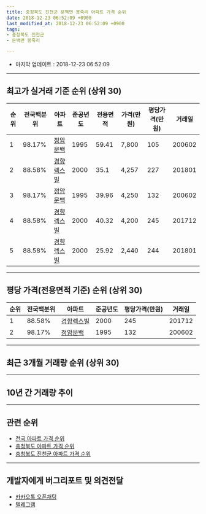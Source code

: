 ```yaml
---
title: 충청북도 진천군 문백면 봉죽리 아파트 가격 순위
date: 2018-12-23 06:52:09 +0900
last_modified_at: 2018-12-23 06:52:09 +0900
tags:
- 충청북도 진천군
- 문백면 봉죽리

---
```


* 마지막 업데이트 : 2018-12-23 06:52:09

---

## 최고가 실거래 기준 순위 (상위 30)


|순위|전국백분위|아파트|준공년도|전용면적|가격(만원)|평당가격(만원)|거래일|
|---|---|---|---|---|---|---|---|
|1|98.17%|[정암문백](https://search.naver.com/search.naver?query=%EC%B6%A9%EC%B2%AD%EB%B6%81%EB%8F%84+%EC%A7%84%EC%B2%9C%EA%B5%B0+%EB%AC%B8%EB%B0%B1%EB%A9%B4+%EB%B4%89%EC%A3%BD%EB%A6%AC+%EC%A0%95%EC%95%94%EB%AC%B8%EB%B0%B1)|1995|59.41|7,800|105|200602|
|2|88.58%|[경향렉스빌](https://search.naver.com/search.naver?query=%EC%B6%A9%EC%B2%AD%EB%B6%81%EB%8F%84+%EC%A7%84%EC%B2%9C%EA%B5%B0+%EB%AC%B8%EB%B0%B1%EB%A9%B4+%EB%B4%89%EC%A3%BD%EB%A6%AC+%EA%B2%BD%ED%96%A5%EB%A0%89%EC%8A%A4%EB%B9%8C)|2000|35.1|4,257|227|201801|
|3|98.17%|[정암문백](https://search.naver.com/search.naver?query=%EC%B6%A9%EC%B2%AD%EB%B6%81%EB%8F%84+%EC%A7%84%EC%B2%9C%EA%B5%B0+%EB%AC%B8%EB%B0%B1%EB%A9%B4+%EB%B4%89%EC%A3%BD%EB%A6%AC+%EC%A0%95%EC%95%94%EB%AC%B8%EB%B0%B1)|1995|39.96|4,250|132|200602|
|4|88.58%|[경향렉스빌](https://search.naver.com/search.naver?query=%EC%B6%A9%EC%B2%AD%EB%B6%81%EB%8F%84+%EC%A7%84%EC%B2%9C%EA%B5%B0+%EB%AC%B8%EB%B0%B1%EB%A9%B4+%EB%B4%89%EC%A3%BD%EB%A6%AC+%EA%B2%BD%ED%96%A5%EB%A0%89%EC%8A%A4%EB%B9%8C)|2000|40.32|4,200|245|201712|
|5|88.58%|[경향렉스빌](https://search.naver.com/search.naver?query=%EC%B6%A9%EC%B2%AD%EB%B6%81%EB%8F%84+%EC%A7%84%EC%B2%9C%EA%B5%B0+%EB%AC%B8%EB%B0%B1%EB%A9%B4+%EB%B4%89%EC%A3%BD%EB%A6%AC+%EA%B2%BD%ED%96%A5%EB%A0%89%EC%8A%A4%EB%B9%8C)|2000|25.92|2,440|244|201801|


---

## 평당 가격(전용면적 기준) 순위 (상위 30)


|순위|전국백분위|아파트|준공년도|평당가격(만원)|거래일|
|---|---|---|---|---|---|
|1|88.58%|[경향렉스빌](https://search.naver.com/search.naver?query=%EC%B6%A9%EC%B2%AD%EB%B6%81%EB%8F%84+%EC%A7%84%EC%B2%9C%EA%B5%B0+%EB%AC%B8%EB%B0%B1%EB%A9%B4+%EB%B4%89%EC%A3%BD%EB%A6%AC+%EA%B2%BD%ED%96%A5%EB%A0%89%EC%8A%A4%EB%B9%8C)|2000|245|201712|
|2|98.17%|[정암문백](https://search.naver.com/search.naver?query=%EC%B6%A9%EC%B2%AD%EB%B6%81%EB%8F%84+%EC%A7%84%EC%B2%9C%EA%B5%B0+%EB%AC%B8%EB%B0%B1%EB%A9%B4+%EB%B4%89%EC%A3%BD%EB%A6%AC+%EC%A0%95%EC%95%94%EB%AC%B8%EB%B0%B1)|1995|132|200602|


---

## 최근 3개월 거래량 순위 (상위 30)


<div style="width:100%;">
    <canvas id="deal_count_ranking" height="250"></canvas>
</div>


<script>
new Chart(document.getElementById("deal_count_ranking"), {
    type: 'horizontalBar',
    data: {
        labels: ['경향렉스빌'],
        datasets: [{
            label: '실거래 수',
            data: [7],
            borderColor: "rgba(255, 0, 128, 1)",
            backgroundColor: "rgba(255, 0, 128, 0.5)",
            fill: false,
        }]
    },
    options: {
        responsive: true,
        title: {
            display: true,
            text: '최근 3개월 거래량 순위'
        },
        tooltips: {
            mode: 'index',
            intersect: false,
            callbacks: {
                title: function(tooltipItems, data) {
                    return "실거래 수:";
                },
                label: function(tooltipItem, data) {
                    return data.labels[tooltipItem.index] + ": " + tooltipItem.xLabel;
                }
            }
        },
        hover: {
            mode: 'nearest',
            intersect: true
        },
        scales: {
            xAxes: [{
                display: true,
                scaleLabel: {
                    display: true,
                    labelString: '실거래 수'
                },
                ticks: {
                    suggestedMin: 0,
                }
            }],
            yAxes: [{
                display: true,
                ticks: {
                    autoSkip: false,
                    callback: function(value, index, values) {
                        if (value.length > 15)
                            return value.substr(0, 13) + "...";
                        else
                            return value;
                    }
                },
                scaleLabel: {
                    display: false,
                }
            }]
        }
    }
});

</script>


---

## 10년 간 거래량 추이


<div style="width:100%;">
    <canvas id="deal_progress" height="250"></canvas>
</div>

<script>
new Chart(document.getElementById("deal_progress"), {
    type: 'line',
    data: {
        labels: ['200812','200901','200902','200903','200904','200905','200906','200907','200908','200909','200910','200911','200912','201001','201002','201003','201004','201005','201006','201007','201008','201009','201010','201011','201012','201101','201102','201103','201104','201105','201106','201107','201108','201109','201110','201111','201112','201201','201202','201203','201204','201205','201206','201207','201208','201209','201210','201211','201212','201301','201302','201303','201304','201305','201306','201307','201308','201309','201310','201311','201312','201401','201402','201403','201404','201405','201406','201407','201408','201409','201410','201411','201412','201501','201502','201503','201504','201505','201506','201507','201508','201509','201510','201511','201512','201601','201602','201603','201604','201605','201606','201607','201608','201609','201610','201611','201612','201701','201702','201703','201704','201705','201706','201707','201708','201709','201710','201711','201712','201801','201802','201803','201804','201805','201806','201807','201808','201809','201810','201811','201812'],
        datasets: [{
            label: '실거래 수',
            pointRadius: 1,
            data: [2, 5, 0, 0, 1, 0, 2, 0, 6, 0, 11, 1, 0, 2, 0, 0, 0, 0, 1, 1, 0, 1, 1, 0, 0, 0, 0, 1, 1, 0, 1, 0, 1, 0, 1, 1, 0, 1, 2, 2, 1, 1, 0, 1, 8, 3, 2, 1, 0, 0, 0, 8, 1, 0, 2, 1, 0, 1, 1, 5, 7, 1, 2, 2, 9, 0, 4, 4, 2, 2, 2, 2, 0, 1, 0, 1, 0, 2, 1, 0, 0, 1, 0, 3, 2, 0, 0, 1, 1, 3, 2, 1, 0, 2, 1, 1, 0, 1, 0, 0, 0, 1, 3, 0, 1, 1, 0, 2, 1, 18, 1, 2, 0, 6, 1, 1, 1, 1, 3, 3, 1],
            borderColor: "rgba(255, 201, 14, 1)",
            backgroundColor: "rgba(255, 201, 14, 0.5)",
            fill: true,
        }]
    },
    options: {
        responsive: true,
        title: {
            display: true,
            text: '10년간 거래량 추이'
        },
        tooltips: {
            mode: 'index',
            intersect: false,
        },
        hover: {
            mode: 'nearest',
            intersect: true
        },
        scales: {
            xAxes: [{
                display: true,
                scaleLabel: {
                    display: true,
                    labelString: '년/월'
                }
            }],
            yAxes: [{
                display: true,
                ticks: {
                    suggestedMin: 0,
                },
                scaleLabel: {
                    display: true,
                    labelString: '실거래 수'
                }
            }]
        }
    }
});

</script>


---

## 관련 순위

- [전국 아파트 가격 순위](https://inasie.github.io/apt-ranking/전국)
- [충청북도 아파트 가격 순위](https://inasie.github.io/apt-ranking/충청북도)
- [충청북도 진천군 아파트 가격 순위](https://inasie.github.io/apt-ranking/충청북도-진천군)


---

## 개발자에게 버그리포트 및 의견전달

- [카카오톡 오픈채팅](https://open.kakao.com/o/gLJUAP4)
- [텔레그램](https://t.me/inasie)

